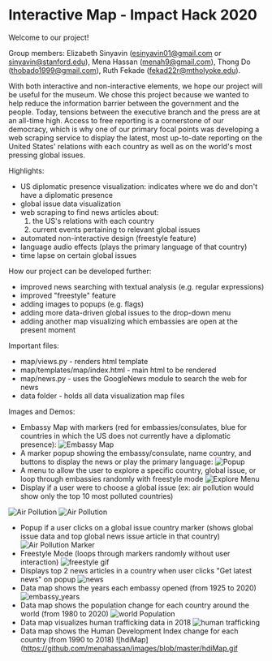 # Interactive Map - Impact Hack 2020
Welcome to our project!

Group members:
Elizabeth Sinyavin (esinyavin01@gmail.com or sinyavin@stanford.edu), 
Mena Hassan (menah9@gmail.com), 
Thong Do (thobado1999@gmail.com), 
Ruth Fekade (fekad22r@mtholyoke.edu).

With both interactive and non-interactive elements, we hope our project will be useful for the museum. We chose this project because we wanted to help reduce the information barrier between the government and the people. Today, tensions between the executive branch and the press are at an all-time high. Access to free reporting is a cornerstone of our democracy, which is why one of our primary focal points was developing a web scraping service to display the latest, most up-to-date reporting on the United States' relations with each country as well as on the world's most pressing global issues.

Highlights: 
- US diplomatic presence visualization: indicates where we do and don't have a diplomatic presence
- global issue data visualization
- web scraping to find news articles about:
  1) the US's relations with each country
  2) current events pertaining to relevant global issues
- automated non-interactive design (freestyle feature)
- language audio effects (plays the primary language of that country)
- time lapse on certain global issues

How our project can be developed further:
- improved news searching with textual analysis (e.g. regular expressions)
- improved "freestyle" feature
- adding images to popups (e.g. flags)
- adding more data-driven global issues to the drop-down menu
- adding another map visualizing which embassies are open at the present moment


Important files:
- map/views.py - renders html template 
- map/templates/map/index.html - main html to be rendered
- map/news.py - uses the GoogleNews module to search the web for news
- data folder - holds all data visualization map files

Images and Demos:
- Embassy Map with markers (red for embassies/consulates, blue for countries in which the US does not currently have a diplomatic presence):
![Embassy Map](https://github.com/menahassan/images/blob/master/embassy%20markers.PNG)
- A marker popup showing the embassy/consulate, name country, and buttons to display the news or play the primary language:
![Popup](https://github.com/menahassan/images/blob/master/marker%20popup.png)
- A menu to allow the user to explore a specific country, global issue, or loop through embassies randomly with freestyle mode
![Explore Menu](https://github.com/menahassan/images/blob/master/exploremenu.png)
- Display if a user were to choose a global issue (ex: air pollution would show only the top 10 most polluted countries)

![Air Pollution](https://github.com/menahassan/images/blob/master/airpoluutiontitle.PNG)
![Air Pollution](https://github.com/menahassan/images/blob/master/airPoluutionmap.png)
- Popup if a user clicks on a global issue country marker (shows global issue data and top global news issue article in that country)
![Air Pollution Marker](https://github.com/menahassan/images/blob/master/airpollutionmarker.png)
- Freestyle Mode (loops through markers randomly without user interaction)
![freestyle gif](https://github.com/menahassan/images/blob/master/freestyle_mode.gif)
- Displays top 2 news articles in a country when user clicks "Get latest news" on popup
![news](https://github.com/menahassan/images/blob/master/news.png)
- Data map shows the years each embassy opened (from 1925 to 2020)
![embassy_years](https://github.com/menahassan/images/blob/master/embassy_map.gif)
- Data map shows the population change for each country around the world (from 1980 to 2020)
![world Population](https://github.com/menahassan/images/blob/master/world_pop.gif)
- Data map visualizes human trafficking data in 2018 
![human trafficking](https://github.com/menahassan/images/blob/master/humanTraficking.png)
- Data map shows the Human Development Index change for each country (from 1990 to 2018)
![hdiMap](https://github.com/menahassan/images/blob/master/hdiMap.gif
